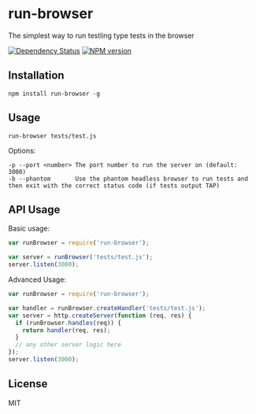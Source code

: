 # run-browser

The simplest way to run testling type tests in the browser

[![Dependency Status](https://img.shields.io/gemnasium/ForbesLindesay/run-browser.svg)](https://gemnasium.com/ForbesLindesay/run-browser)
[![NPM version](https://img.shields.io/npm/v/run-browser.svg)](http://badge.fury.io/js/run-browser)

## Installation

    npm install run-browser -g


## Usage

    run-browser tests/test.js

Options:

    -p --port <number> The port number to run the server on (default: 3000)
    -b --phantom       Use the phantom headless browser to run tests and then exit with the correct status code (if tests output TAP)

## API Usage

Basic usage:

```js
var runBrowser = require('run-browser');

var server = runBrowser('tests/test.js');
server.listen(3000);
```

Advanced Usage:

```js
var runBrowser = require('run-browser');

var handler = runBrowser.createHandler('tests/test.js');
var server = http.createServer(function (req, res) {
  if (runBrowser.handles(req)) {
    return handler(req, res);
  }
  // any other server logic here
});
server.listen(3000);
```


## License

  MIT